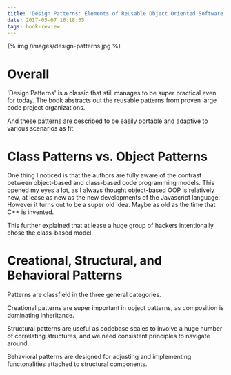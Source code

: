 ```yaml
---
title: 'Design Patterns: Elements of Reusable Object Oriented Software'
date: 2017-05-07 16:18:35
tags: book-review
---
```


{% img /images/design-patterns.jpg %}

Overall
===
'Design Patterns' is a classic that still manages to be super practical even for today. The book abstracts out the reusable patterns from proven large code project organizations. 

And these patterns are described to be easily portable and adaptive to various scenarios as fit. 

Class Patterns vs. Object Patterns
===
One thing I noticed is that the authors are fully aware of the contrast between object-based and class-based code programming models. This opened my eyes a lot, as I always thought object-based OOP is relatively new, at lease as new as the new developments of the Javascript language. However it turns out to be a super old idea. Maybe as old as the time that C++ is invented. 

This further explained that at lease a huge group of hackers intentionally chose the class-based model. 

Creational, Structural, and Behavioral Patterns
===
Patterns are classfield in the three general categories. 

Creational patterns are super important in object patterns, as composition is dominating inheritance.

Structural patterns are useful as codebase scales to involve a huge number of correlating structures, and we need consistent principles to navigate around. 

Behavioral patterns are designed for adjusting and implementing functonalities attached to structural components.

